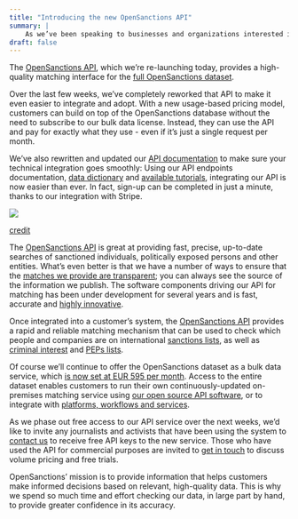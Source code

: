 ```yaml
---
title: "Introducing the new OpenSanctions API"
summary: |
    As we’ve been speaking to businesses and organizations interested in OpenSanctions, we’ve seen a clear need amongst them for an easy-to-integrate, software-as-a-service API. 
draft: false
---
```


The [OpenSanctions API](/docs/api/), which we’re re-launching today, provides a high-quality matching interface for the [full OpenSanctions dataset](/datasets/).

Over the last few weeks, we’ve completely reworked that API to make it even easier to integrate and adopt. With a new usage-based pricing model, customers can build on top of the OpenSanctions database without the need to subscribe to our bulk data license. Instead, they can use the API and pay for exactly what they use - even if it’s just a single request per month.

We’ve also rewritten and updated our [API documentation](https://api.opensanctions.org) to make sure your technical integration goes smoothly: Using our API endpoints documentation, [data dictionary](/reference/) and [available tutorials](/articles/2022-02-01-matching-api/), integrating our API is now easier than ever. In fact, sign-up can be completed in just a minute, thanks to our integration with Stripe.

<img class="img-fluid" src="https://assets.pudo.org/opensanctions/images/servers.png">
<p class="img-caption"><a href="https://flickr.com/photos/kewl/39044661591">credit</a></p>


The [OpenSanctions API](/docs/api/) is great at providing fast, precise, up-to-date searches of sanctioned individuals, politically exposed persons and other entities. What’s even better is that we have a number of ways to ensure that the [matches we provide are transparent](/matcher/); you can always see the source of the information we publish. The software components driving our API for matching has been under development for several years and is fast, accurate and [highly innovative](https://neo4j.com/blog/graphs-power-opensanctions-interview-with-friedrich-lindenberg/). 

Once integrated into a customer’s system, the [OpenSanctions API](/docs/api/) provides a rapid and reliable matching mechanism that can be used to check which people and companies are on international [sanctions lists](/datasets/sanctions/#sources), as well as [criminal interest](/datasets/crime/) and [PEPs lists](/datasets/peps/). 

Of course we’ll continue to offer the OpenSanctions dataset as a bulk data service, which [is now set at EUR 595 per month](/licensing/). Access to the entire dataset enables customers to run their own continuously-updated on-premises matching service using [our open source API software](/docs/self-hosted/), or to integrate with [platforms, workflows and services](/showcase/).

As we phase out free access to our API service over the next weeks, we’d like to invite any journalists and activists that have been using the system to [contact us](/contact/) to receive free API keys to the new service. Those who have used the API for commercial purposes are invited to [get in touch](/contact/) to discuss volume pricing and free trials. 

OpenSanctions’ mission is to provide information that helps customers make informed decisions based on relevant, high-quality data. This is why we spend so much time and effort checking our data, in large part by hand, to provide greater confidence in its accuracy.